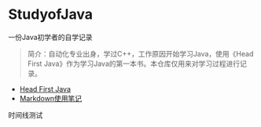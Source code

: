 # StudyofJava
一份Java初学者的自学记录   

>简介：自动化专业出身，学过C++，工作原因开始学习Java，使用《Head First Java》作为学习Java的第一本书。本仓库仅用来对学习过程进行记录。


  
* [Head First Java](_posts/Head-First-Java-Note.md)
* [Markdown使用笔记](_posts/Markdown笔记.md)

时间线测试
